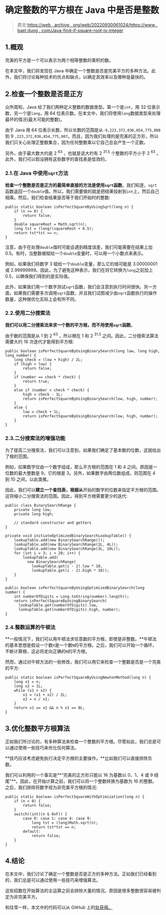 # 确定整数的平方根在 Java 中是否是整数

> 原文:[https://web . archive . org/web/20220930061024/https://www . bael dung . com/Java-find-if-square-root-is-integer](https://web.archive.org/web/20220930061024/https://www.baeldung.com/java-find-if-square-root-is-integer)

## 1.概观

完美的平方是一个可以表示为两个相等整数的乘积的数。

在本文中，我们将发现在 Java 中确定一个整数是否是完美平方的多种方法。此外，我们将讨论每种技术的优点和缺点，以确定其效率以及哪种是最快的。

## 2.检查一个整数是否是正方

众所周知，Java 给了我们两种定义整数的数据类型。第一个是`int`，用 32 位表示数，另一个是`long`，用 64 位表示数。在本文中，我们将使用`long`数据类型来处理最坏的情况(最大可能的整数)。

由于 Java 用 64 位表示长数，所以长数的范围是从`-9,223,372,036,854,775,808`到 9 `,223,372,036,854,775,807`。而且，因为我们处理的是完美的正方形，所以我们只关心处理正整数集合，因为任何整数乘以它自己总会产生一个正数。

另外，由于最大数大约是 2 <sup>63</sup> ，也就是说大约有 2 <sup>31.5</sup> 个整数的平方小于 2 <sup>63</sup> 。此外，我们可以假设拥有这些数字的查找表是低效的。

### 2.1.在 Java 中使用`sqrt`方法

**检查一个整数是否是正方的最简单直接的方法是使用`sqrt`函数**。我们知道，`sqrt`函数返回一个`double`值。所以，我们需要做的就是把结果投射到`int`上，然后自己相乘。然后，我们检查结果是否等于我们开始时的整数:

```
public static boolean isPerfectSquareByUsingSqrt(long n) {
    if (n <= 0) {
        return false;
    }
    double squareRoot = Math.sqrt(n);
    long tst = (long)(squareRoot + 0.5);
    return tst*tst == n;
}
```

注意，由于在处理`double`值时可能会遇到精度误差，我们可能需要在结果上加 0.5。有时，当整数被赋给一个`double`变量时，可以用一个小数点来表示。

例如，如果我们将数字 3 赋给一个`double`变量，那么它的值可能是 3.00000001 或 2.99999999。因此，为了避免这种表示，我们在将它转换为`long`之前加上 0.5，以确保我们得到的是实际值。

此外，如果我们用一个数字测试`sqrt`函数，我们会注意到执行时间很快。另一方面，如果我们需要多次调用`sqrt`函数，并且我们试图减少由`sqrt`函数执行的操作数量，这种微优化实际上会有所不同。

### 2.2.使用二分搜索法

**我们可以用二分搜索法来求一个数的平方根，而不用使用`sqrt`函数**。

由于数的范围是从 1 到 2 <sup>63</sup> ，所以根在 1 和 2 <sup>31.5</sup> 之间。因此，二分搜索法算法需要大约 16 次迭代才能得到平方根:

```
public boolean isPerfectSquareByUsingBinarySearch(long low, long high, long number) {
    long check = (low + high) / 2L;
    if (high < low) {
        return false;
    }
    if (number == check * check) {
        return true;
    }
    else if (number < check * check) {
        high = check - 1L;
        return isPerfectSquareByUsingBinarySearch(low, high, number);
    }
    else {
        low = check + 1L;
        return isPerfectSquareByUsingBinarySearch(low, high, number);
    }
}
```

### 2.3.二分搜索法的增强功能

为了提高二分搜索法，我们可以注意到，如果我们确定了基本数的位数，这就给出了根的范围。

例如，如果数字仅由一个数字组成，那么平方根的范围在 1 和 4 之间。原因是一位数的最大整数是 9，它的根是 3。另外，如果数字由两位数组成，则范围在 4 到 10 之间，以此类推。

因此，我们可以**建立一个查找表，根据从**开始的数字的位数来指定平方根的范围。这将缩小二分搜索法的范围。因此，得到平方根需要更少的迭代:

```
public class BinarySearchRange {
    private long low;
    private long high;

    // standard constructor and getters
}
```

```
private void initiateOptimizedBinarySearchLookupTable() {
    lookupTable.add(new BinarySearchRange());
    lookupTable.add(new BinarySearchRange(1L, 4L));
    lookupTable.add(new BinarySearchRange(3L, 10L));
    for (int i = 3; i < 20; i++) {
        lookupTable.add(
          new BinarySearchRange(
            lookupTable.get(i - 2).low * 10,
            lookupTable.get(i - 2).high * 10));
    }
}
```

```
public boolean isPerfectSquareByUsingOptimizedBinarySearch(long number) {
    int numberOfDigits = Long.toString(number).length();
    return isPerfectSquareByUsingBinarySearch(
      lookupTable.get(numberOfDigits).low,
      lookupTable.get(numberOfDigits).high, number);
}
```

### 2.4.整数运算的牛顿法

**一般情况下，我们可以用牛顿法求任意数的平方根，即使是非整数。**牛顿法的基本思想是假设一个数`X`是一个数`N`的平方根。之后，我们可以开始一个循环，不断计算根，这必将走向正确的`N`的平方根。

然而，通过对牛顿方法的一些修改，我们可以用它来检查一个整数是否是一个完美的平方:

```
public static boolean isPerfectSquareByUsingNewtonMethod(long n) {
    long x1 = n;
    long x2 = 1L;
    while (x1 > x2) {
        x1 = (x1 + x2) / 2L;
        x2 = n / x1;
    }
    return x1 == x2 && n % x1 == 0L;
}
```

## 3.优化整数平方根算法

正如我们所讨论的，有多种算法来检查一个整数的平方根。尽管如此，我们总是可以通过使用一些技巧来优化任何算法。

**技巧应该考虑避免执行决定平方根的主要操作。**比如我们可以直接排除负数。

我们可以利用的一个事实是**“完美的正方形只能以 16 为基数以 0、1、4 或 9 结尾”**。因此，在开始计算之前，我们可以将一个整数转换为基数为 16 的整数。之后，我们排除将数字视为非完美平方根的情况:

```
public static boolean isPerfectSquareWithOptimization(long n) {
    if (n < 0) {
        return false;
    }
    switch((int)(n & 0xF)) {
        case 0: case 1: case 4: case 9:
            long tst = (long)Math.sqrt(n);
            return tst*tst == n;
        default:
            return false;
    }
}
```

## 4.结论

在本文中，我们讨论了确定一个整数是否是正方的多种方法。正如我们已经看到的，我们总是可以通过使用一些技巧来增强算法。

这些招数在开始算法的主运算之前会排除大量的情况。原因是很多整数很容易被判定为非完美平方。

和往常一样，本文中的代码可以从 GitHub 上的[处获得。](https://web.archive.org/web/20221208143919/https://github.com/eugenp/tutorials/tree/master/core-java-modules/core-java-numbers-4)